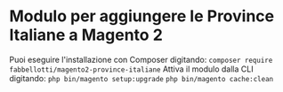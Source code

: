 # Modulo per aggiungere le Province Italiane a Magento 2
Puoi eseguire l'installazione con Composer digitando:
`composer require fabbellotti/magento2-province-italiane`
Attiva il modulo dalla CLI digitando:
`php bin/magento setup:upgrade`
`php bin/magento cache:clean`
